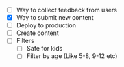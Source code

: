 - [ ] Way to collect feedback from users
- [x] Way to submit new content
- [ ] Deploy to production
- [ ] Create content
- [ ] Filters
    - [ ] Safe for kids
    - [ ] Filter by age (Like 5-8, 9-12 etc)
